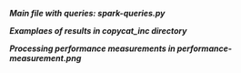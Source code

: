  ***Main file with queries: spark-queries.py***
 
 ***Examplaes of results in copycat_inc directory***
 
***Processing performance measurements in performance-measurement.png***